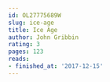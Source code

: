```yaml
---
id: OL27775689W
slug: ice-age
title: Ice Age
author: John Gribbin
rating: 3
pages: 123
reads:
- finished_at: '2017-12-15'
---
```


